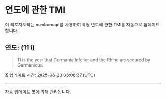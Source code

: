 
# 연도에 관한 TMI

이 리포지토리는 numbersapi를 사용하여 특정 년도에 관한 TMI를 자동으로 업데이트합니다.

## 연도: (11 i)
> 11 is the year that Germania Inferior and the Rhine are secured by Germanicus.

⏳ 업데이트 시간: 2025-08-23 03:08:37 (UTC)

---
자동 업데이트 봇에 의해 관리됩니다.
